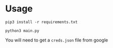 # Usage

`pip3 install -r requirements.txt`

`python3 main.py`

You will need to get a `creds.json` file from google
